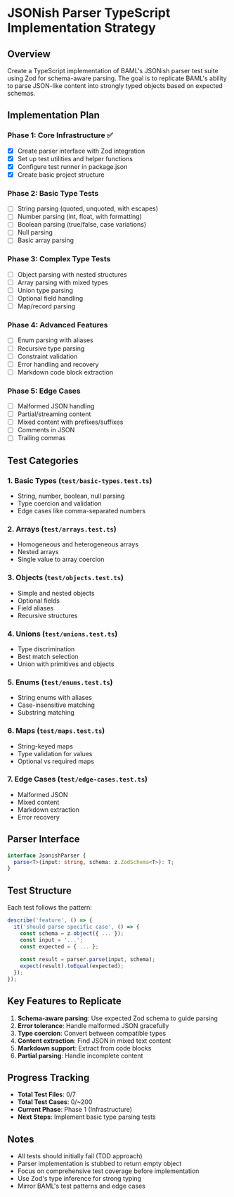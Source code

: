 # JSONish Parser TypeScript Implementation Strategy

## Overview
Create a TypeScript implementation of BAML's JSONish parser test suite using Zod for schema-aware parsing. The goal is to replicate BAML's ability to parse JSON-like content into strongly typed objects based on expected schemas.

## Implementation Plan

### Phase 1: Core Infrastructure ✅
- [x] Create parser interface with Zod integration
- [x] Set up test utilities and helper functions
- [x] Configure test runner in package.json
- [x] Create basic project structure

### Phase 2: Basic Type Tests
- [ ] String parsing (quoted, unquoted, with escapes)
- [ ] Number parsing (int, float, with formatting)
- [ ] Boolean parsing (true/false, case variations)
- [ ] Null parsing
- [ ] Basic array parsing

### Phase 3: Complex Type Tests
- [ ] Object parsing with nested structures
- [ ] Array parsing with mixed types
- [ ] Union type parsing
- [ ] Optional field handling
- [ ] Map/record parsing

### Phase 4: Advanced Features
- [ ] Enum parsing with aliases
- [ ] Recursive type parsing
- [ ] Constraint validation
- [ ] Error handling and recovery
- [ ] Markdown code block extraction

### Phase 5: Edge Cases
- [ ] Malformed JSON handling
- [ ] Partial/streaming content
- [ ] Mixed content with prefixes/suffixes
- [ ] Comments in JSON
- [ ] Trailing commas

## Test Categories

### 1. Basic Types (`test/basic-types.test.ts`)
- String, number, boolean, null parsing
- Type coercion and validation
- Edge cases like comma-separated numbers

### 2. Arrays (`test/arrays.test.ts`)
- Homogeneous and heterogeneous arrays
- Nested arrays
- Single value to array coercion

### 3. Objects (`test/objects.test.ts`)
- Simple and nested objects
- Optional fields
- Field aliases
- Recursive structures

### 4. Unions (`test/unions.test.ts`)
- Type discrimination
- Best match selection
- Union with primitives and objects

### 5. Enums (`test/enums.test.ts`)
- String enums with aliases
- Case-insensitive matching
- Substring matching

### 6. Maps (`test/maps.test.ts`)
- String-keyed maps
- Type validation for values
- Optional vs required maps

### 7. Edge Cases (`test/edge-cases.test.ts`)
- Malformed JSON
- Mixed content
- Markdown extraction
- Error recovery

## Parser Interface

```typescript
interface JsonishParser {
  parse<T>(input: string, schema: z.ZodSchema<T>): T;
}
```

## Test Structure

Each test follows the pattern:
```typescript
describe('feature', () => {
  it('should parse specific case', () => {
    const schema = z.object({ ... });
    const input = '...';
    const expected = { ... };
    
    const result = parser.parse(input, schema);
    expect(result).toEqual(expected);
  });
});
```

## Key Features to Replicate

1. **Schema-aware parsing**: Use expected Zod schema to guide parsing
2. **Error tolerance**: Handle malformed JSON gracefully
3. **Type coercion**: Convert between compatible types
4. **Content extraction**: Find JSON in mixed text content
5. **Markdown support**: Extract from code blocks
6. **Partial parsing**: Handle incomplete content

## Progress Tracking

- **Total Test Files**: 0/7
- **Total Test Cases**: 0/~200
- **Current Phase**: Phase 1 (Infrastructure)
- **Next Steps**: Implement basic type parsing tests

## Notes

- All tests should initially fail (TDD approach)
- Parser implementation is stubbed to return empty object
- Focus on comprehensive test coverage before implementation
- Use Zod's type inference for strong typing
- Mirror BAML's test patterns and edge cases